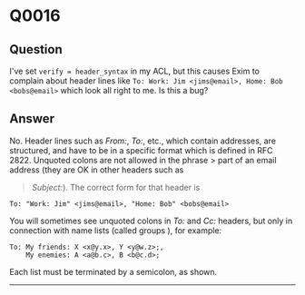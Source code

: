 Q0016
=====

Question
--------

I've set `verify = header_syntax` in my ACL, but this causes Exim to
complain about header lines like
`To: Work: Jim <jims@email>, Home: Bob <bobs@email>` which look all
right to me. Is this a bug?

Answer
------

No. Header lines such as *From:*, *To:*, etc., which contain addresses, are structured, and have to be in a specific format which is defined in RFC 2822. Unquoted colons are not allowed in the  phrase > part of an email address (they are OK in other headers such as
> *Subject:*). The correct form for that header is

    To: "Work: Jim" <jims@email>, "Home: Bob" <bobs@email>

You will sometimes see unquoted colons in *To:* and *Cc:* headers, but only in connection with name lists (called  groups ), for example:

    To: My friends: X <x@y.x>, Y <y@w.z>;,
        My enemies: A <a@b.c>, B <b@c.d>;

Each list must be terminated by a semicolon, as shown.

* * * * *
